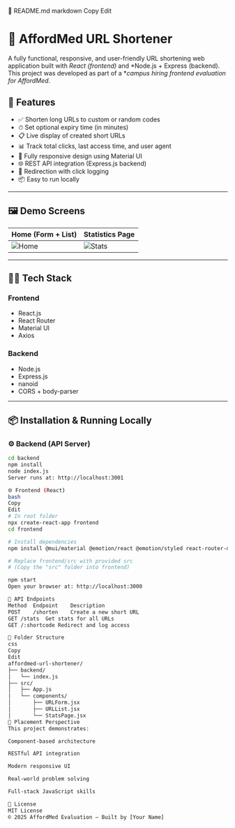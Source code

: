📄 README.md
markdown
Copy
Edit
# 🔗 AffordMed URL Shortener

A fully functional, responsive, and user-friendly URL shortening web application built with *React (frontend)* and *Node.js + Express (backend). This project was developed as part of a **campus hiring frontend evaluation for AffordMed*.

## 🚀 Features

- ✅ Shorten long URLs to custom or random codes
- ⏱ Set optional expiry time (in minutes)
- 📋 Live display of created short URLs
- 📊 Track total clicks, last access time, and user agent
- 📱 Fully responsive design using Material UI
- 🌐 REST API integration (Express.js backend)
- 🔁 Redirection with click logging
- 📦 Easy to run locally

---

## 🖼 Demo Screens

| Home (Form + List) | Statistics Page |
|--------------------|-----------------|
| ![Home](./screenshots/home.png) | ![Stats](./screenshots/stats.png) |

---

## 🧑‍💻 Tech Stack

### Frontend
- React.js
- React Router
- Material UI
- Axios

### Backend
- Node.js
- Express.js
- nanoid
- CORS + body-parser

---

## 📦 Installation & Running Locally

### ⚙ Backend (API Server)

```bash
cd backend
npm install
node index.js
Server runs at: http://localhost:3001

🌐 Frontend (React)
bash
Copy
Edit
# In root folder
npx create-react-app frontend
cd frontend

# Install dependencies
npm install @mui/material @emotion/react @emotion/styled react-router-dom axios

# Replace frontend/src with provided src
# (Copy the "src" folder into frontend)

npm start
Open your browser at: http://localhost:3000

📡 API Endpoints
Method	Endpoint	Description
POST	/shorten	Create a new short URL
GET	/stats	Get stats for all URLs
GET	/:shortcode	Redirect and log access

📂 Folder Structure
css
Copy
Edit
affordmed-url-shortener/
├── backend/
│   └── index.js
├── src/
│   ├── App.js
│   └── components/
│       ├── URLForm.jsx
│       ├── URLList.jsx
│       └── StatsPage.jsx
🎯 Placement Perspective
This project demonstrates:

Component-based architecture

RESTful API integration

Modern responsive UI

Real-world problem solving

Full-stack JavaScript skills

📃 License
MIT License
© 2025 AffordMed Evaluation – Built by [Your Name]
